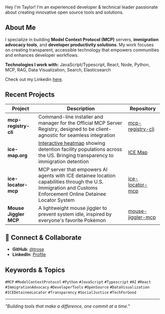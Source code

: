 Hey I'm Taylor! I'm an experienced developer & technical leader passionate about creating innovative open source tools and solutions.

## About Me

I specialize in building **Model Context Protocol (MCP)** servers, **immigration advocacy tools**, and **developer productivity solutions**. My work focuses on creating transparent, accessible technology that empowers communities and enhances developer workflows.

**Technologies I work with:** JavaScript/Typescript, React, Node, Python, MCP, RAG, Data Visualization, Search, Elasticsearch

Check out my Linkedin [here]().

## Recent Projects

| Project | Description | Repository |
|---------|-------------|------------|
| **mcp-registry-cli** | Command-line installer and manager for the Official MCP Server Registry, designed to be client-agnostic for seamless integration | [mcp-registry-cli](https://github.com/trose/mcp-registry-cli) |
| **ice-map.org** | [Interactive heatmap](ice-map.org) showing detention facility populations across the US. Bringing transparency to immigration detention | [ICE Map](https://github.com/trose/ice-locator-mcp/tree/main/web-app) |
| **ice-locator-mcp** | MCP server that empowers AI agents with ICE detainee location capabilities through the U.S. Immigration and Customs Enforcement Online Detainee Locator System | [ice-locator-mcp](https://github.com/trose/ice-locator-mcp) |
| **Mouse Jiggler MCP** | A lightweight mouse jiggler to prevent system idle, inspired by everyone's favorite Pokémon | [mouse-jiggler-mcp](https://github.com/trose/mouse-jiggler) |

## 🔗 Connect & Collaborate

- **GitHub**: [@trose](https://github.com/trose)
- **LinkedIn**: [Profile](https://www.linkedin.com/in/taylorjrose1)

## Keywords & Topics

`#MCP` `#ModelContextProtocol` `#Python` `#JavaScript` `#Typescript` `#AI` `#React` `#ImmigrationAdvocacy` `#DeveloperTools` `#OpenSource` `#DataVisualization` `#ICEDetaineeLocator` `#Transparency` `#SocialJustice` `#TechForGood`

---
*"Building tools that make a difference, one commit at a time."*
